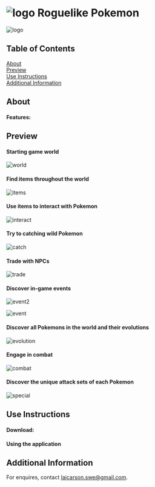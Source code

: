 # ![logo](./assets/images/logo.png) Roguelike Pokemon

![logo](./assets/images/logo.png)

## Table of Contents

[About](#about)<br>
[Preview](#preview)<br>
[Use Instructions](#use)<br>
[Additional Information](#info)<br>

## About <a name="about">


#### Features:

## Preview <a name="preview">

#### Starting game world
![world](./assets/images/game.png)

#### Find items throughout the world
![items](./assets/images/items.png)

#### Use items to interact with Pokemon
![interact](./assets/images/interact.png)

#### Try to catching wild Pokemon
![catch](./assets/images/catch.png)

#### Trade with NPCs 
![trade](./assets/images/trade.png)

#### Discover in-game events
![event2](./assets/images/events2.png)

![event](./assets/images/events.png)

#### Discover all Pokemons in the world and their evolutions
![evolution](./assets/images/evolution.png)

#### Engage in combat
![combat](./assets/images/combat.png)

#### Discover the unique attack sets of each Pokemon
![special](./assets/images/special.png)


## Use Instructions <a name="use">

#### Download:


#### Using the application



## Additional Information <a name="info">

For enquires, contact [laicarson.swe@gmail.com](laicarson.swe@gmail.com).


